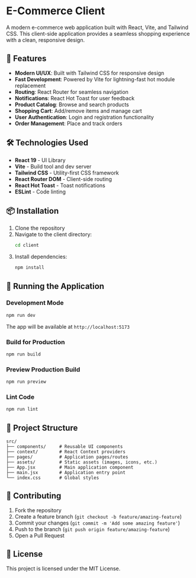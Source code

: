 # E-Commerce Client

A modern e-commerce web application built with React, Vite, and Tailwind CSS. This client-side application provides a seamless shopping experience with a clean, responsive design.

## 🚀 Features

- **Modern UI/UX**: Built with Tailwind CSS for responsive design
- **Fast Development**: Powered by Vite for lightning-fast hot module replacement
- **Routing**: React Router for seamless navigation
- **Notifications**: React Hot Toast for user feedback
- **Product Catalog**: Browse and search products
- **Shopping Cart**: Add/remove items and manage cart
- **User Authentication**: Login and registration functionality
- **Order Management**: Place and track orders

## 🛠️ Technologies Used

- **React 19** - UI Library
- **Vite** - Build tool and dev server
- **Tailwind CSS** - Utility-first CSS framework
- **React Router DOM** - Client-side routing
- **React Hot Toast** - Toast notifications
- **ESLint** - Code linting

## 📦 Installation

1. Clone the repository
2. Navigate to the client directory:
   ```bash
   cd client
   ```
3. Install dependencies:
   ```bash
   npm install
   ```

## 🚀 Running the Application

### Development Mode
```bash
npm run dev
```
The app will be available at `http://localhost:5173`

### Build for Production
```bash
npm run build
```

### Preview Production Build
```bash
npm run preview
```

### Lint Code
```bash
npm run lint
```

## 📁 Project Structure

```
src/
├── components/     # Reusable UI components
├── context/        # React Context providers
├── pages/          # Application pages/routes
├── assets/         # Static assets (images, icons, etc.)
├── App.jsx         # Main application component
├── main.jsx        # Application entry point
└── index.css       # Global styles
```

## 🤝 Contributing

1. Fork the repository
2. Create a feature branch (`git checkout -b feature/amazing-feature`)
3. Commit your changes (`git commit -m 'Add some amazing feature'`)
4. Push to the branch (`git push origin feature/amazing-feature`)
5. Open a Pull Request

## 📄 License

This project is licensed under the MIT License.
